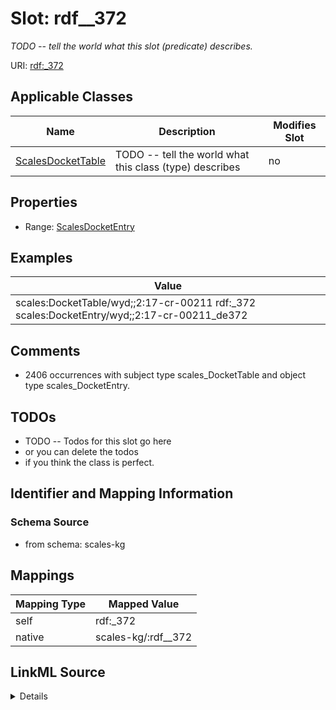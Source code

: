 

# Slot: rdf__372


_TODO -- tell the world what this slot (predicate) describes._





URI: [rdf:_372](http://www.w3.org/1999/02/22-rdf-syntax-ns#_372)



<!-- no inheritance hierarchy -->





## Applicable Classes

| Name | Description | Modifies Slot |
| --- | --- | --- |
| [ScalesDocketTable](../classes/ScalesDocketTable.md) | TODO -- tell the world what this class (type) describes |  no  |







## Properties

* Range: [ScalesDocketEntry](../classes/ScalesDocketEntry.md)






## Examples

| Value |
| --- |
| scales:DocketTable/wyd;;2:17-cr-00211 rdf:_372 scales:DocketEntry/wyd;;2:17-cr-00211_de372 |

## Comments

* 2406 occurrences with subject type scales_DocketTable and object type scales_DocketEntry.

## TODOs

* TODO -- Todos for this slot go here
* or you can delete the todos
* if you think the class is perfect.

## Identifier and Mapping Information







### Schema Source


* from schema: scales-kg




## Mappings

| Mapping Type | Mapped Value |
| ---  | ---  |
| self | rdf:_372 |
| native | scales-kg/:rdf__372 |




## LinkML Source

<details>
```yaml
name: rdf__372
description: TODO -- tell the world what this slot (predicate) describes.
todos:
- TODO -- Todos for this slot go here
- or you can delete the todos
- if you think the class is perfect.
comments:
- 2406 occurrences with subject type scales_DocketTable and object type scales_DocketEntry.
examples:
- value: scales:DocketTable/wyd;;2:17-cr-00211 rdf:_372 scales:DocketEntry/wyd;;2:17-cr-00211_de372
from_schema: scales-kg
rank: 1000
slot_uri: rdf:_372
alias: rdf__372
domain_of:
- scales_DocketTable
range: scales_DocketEntry

```
</details>